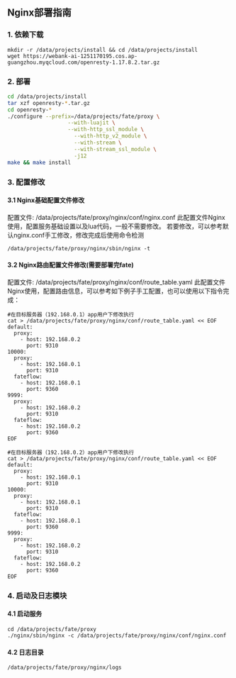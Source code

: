 ## Nginx部署指南

### 1. 依赖下载
```shell script
mkdir -r /data/projects/install && cd /data/projects/install
wget https://webank-ai-1251170195.cos.ap-guangzhou.myqcloud.com/openresty-1.17.8.2.tar.gz
```

### 2. 部署

```bash
cd /data/projects/install
tar xzf openresty-*.tar.gz
cd openresty-*
./configure --prefix=/data/projects/fate/proxy \
                   --with-luajit \
                   --with-http_ssl_module \
                     --with-http_v2_module \
                     --with-stream \
                     --with-stream_ssl_module \
                     -j12
make && make install
```

### 3. 配置修改
#### 3.1 Nginx基础配置文件修改
配置文件:  /data/projects/fate/proxy/nginx/conf/nginx.conf
此配置文件Nginx使用，配置服务基础设置以及lua代码，一般不需要修改。
若要修改，可以参考默认nginx.conf手工修改，修改完成后使用命令检测
```
/data/projects/fate/proxy/nginx/sbin/nginx -t
```

#### 3.2 Nginx路由配置文件修改(需要部署完fate)

配置文件:  /data/projects/fate/proxy/nginx/conf/route_table.yaml
此配置文件Nginx使用，配置路由信息，可以参考如下例子手工配置，也可以使用以下指令完成：

```
#在目标服务器（192.168.0.1）app用户下修改执行
cat > /data/projects/fate/proxy/nginx/conf/route_table.yaml << EOF
default:
  proxy:
    - host: 192.168.0.2
      port: 9310
10000:
  proxy:
    - host: 192.168.0.1
      port: 9310
  fateflow:
    - host: 192.168.0.1
      port: 9360
9999:
  proxy:
    - host: 192.168.0.2
      port: 9310
  fateflow:
    - host: 192.168.0.2
      port: 9360
EOF

#在目标服务器（192.168.0.2）app用户下修改执行
cat > /data/projects/fate/proxy/nginx/conf/route_table.yaml << EOF
default:
  proxy:
    - host: 192.168.0.1
      port: 9310
10000:
  proxy:
    - host: 192.168.0.1
      port: 9310
  fateflow:
    - host: 192.168.0.1
      port: 9360
9999:
  proxy:
    - host: 192.168.0.2
      port: 9310
  fateflow:
    - host: 192.168.0.2
      port: 9360
EOF
```

### 4. 启动及日志模块
#### 4.1 启动服务
```
cd /data/projects/fate/proxy
./nginx/sbin/nginx -c /data/projects/fate/proxy/nginx/conf/nginx.conf
```

#### 4.2 日志目录
```
/data/projects/fate/proxy/nginx/logs
```
